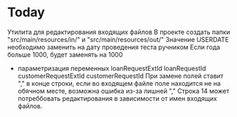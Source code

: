# Today
Утилита для редактирования входящих файлов
В проекте создать папки "src/main/resources/in/" и "src/main/resources/out/"
Значение USERDATE необходимо заменить на дату проведения теста ручником
Если года больше 1000, будет заменять на 1000
+ параметризация переменных loanRequestExtId
                            loanRequestId
                            customerRequestExtId
                            customerRequestId
  При замене полей ставит "," в конце строки, если во входящем файле поле находится не на обячном месте, возможна ошибка из-за лишней ","
  Строка 14 может потреббовать редактирования в зависимости от имен входящих файлов.
